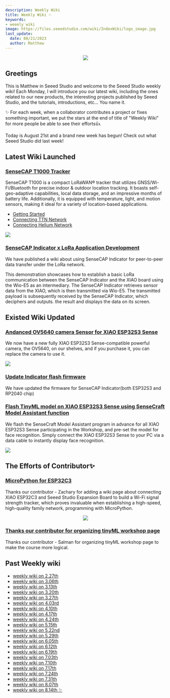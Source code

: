 ```yaml
---
description: Weekly Wiki
title: Weekly Wiki ✨
keywords:
- weeely wiki
image: https://files.seeedstudio.com/wiki/IndexWiki/logo_image.jpg
last_update:
  date: 08/21/2023
  author: Matthew
---
```


<div align="center"><img width={1000} src="https://files.seeedstudio.com/wiki/IndexWiki/logo.png" /></div>

## Greetings

This is Matthew in Seeed Studio and welcome to the Seeed Studio weekly wiki! Each Monday, I will introduce you our latest wiki, including the ones related to our new products, the interesting projects published by Seeed Studio, and the tutorials, introductions, etc... You name it.

✨ For each week, when a collaborator contributes a project or fixes something important, we put the stars at the end of title of "Weekly Wiki" for more people be able to see their efforts👍.

Today is August 21st and a brand new week has begun! Check out what Seeed Studio did last week!

## Latest Wiki Launched

### [SenseCAP T1000 Tracker](https://wiki.seeedstudio.com/SenseCAP_T1000_tracker/Introduction/)

SenseCAP T1000 is a compact LoRaWAN® tracker that utilizes GNSS/Wi-Fi/Bluetooth for precise indoor & outdoor location tracking. It boasts self-geo-adaptive capabilities, local data storage, and an impressive months of battery life. Additionally, it is equipped with temperature, light, and motion sensors, making it ideal for a variety of location-based applications.

- [Getting Started](https://wiki.seeedstudio.com/Get_Started_with_SenseCAP_T1000_tracker/)
- [Connecting TTN Network](https://wiki.seeedstudio.com/SenseCAP_T1000_tracker_TTN/)
- [Connecting Helium Network](https://wiki.seeedstudio.com/SenseCAP_T1000_tracker_Ubidots_Helium/)

<div style={{textAlign:'center'}}><img src="https://files.seeedstudio.com/wiki/SenseCAP/Tracker/tracker_1.png" style={{width:800, height:'auto'}}/></div>

### [SenseCAP Indicator x LoRa Application Development](https://wiki.seeedstudio.com/SenseCAP_Indicator_LoRa/)

We have published a wiki about using SenseCAP Indicator for peer-to-peer data transfer under the LoRa network.

This demonstration showcases how to establish a basic LoRa communication between the SenseCAP Indicator and the XIAO board using the Wio-E5 as an intermediary. The SenseCAP Indicator retrieves sensor data from the XIAO, which is then transmitted via Wio-E5. The transmitted payload is subsequently received by the SenseCAP Indicator, which deciphers and outputs. the result and displays the data on its screen.

## Existed Wiki Updated

### [Andanced OV5640 camera Sensor for XIAO ESP32S3 Sense](https://wiki.seeedstudio.com/xiao_esp32s3_camera_usage/#installation-of-expansion-boards-for-sense)

We now have a new fully XIAO ESP32S3 Sense-compatible powerful camera, the OV5640, on our shelves, and if you purchase it, you can replace the camera to use it.

<div style={{textAlign:'center'}}><img src="https://files.seeedstudio.com/wiki/SeeedStudio-XIAO-ESP32S3/img/ov5640.gif" style={{width:600, height:'auto'}}/></div>

### [Update Indicator flash firmware](https://wiki.seeedstudio.com/SenseCAP_Indicator_How_To_Flash_The_Default_Firmware/#for-esp32-s3)

We have updated the firmware for SenseCAP Indicator(both ESP32S3 and RP2040 chip)

### [Flash TinyML model on XIAO ESP32S3 Sense using SenseCraft Model Assistant function](https://wiki.seeedstudio.com/edgelab/#1-get-started-with-face-recognition)

We flash the SenseCraft Model Assistant program in advance for all XIAO ESP32S3 Sense participating in the Workshop, and pre-set the model for face recognition. Simply connect the XIAO ESP32S3 Sense to your PC via a data cable to instantly display face recognition.

<div style={{textAlign:'center'}}><img src="https://files.seeedstudio.com/wiki/tinyml-topic/8.png" style={{width:300, height:'auto'}}/></div>

## The Efforts of Contributor✨

### [MicroPython for ESP32C3](https://wiki.seeedstudio.com/XIAO_ESP32C3_MicroPython/)

Thanks our contributor - Zachary for adding a wiki page about connecting XIAO ESP32C3 and Seeed Studio Expansion Board to build a Wi-Fi signal strength tracker, which proves invaluable when establishing a high-speed, high-quality family network, programming with MicroPython.

<div align="center"><img width={600} src="https://files.seeedstudio.com/wiki/wiki-ranger/Contributions/C3-MicroPy/C3-MicroPython10.jpg" /></div>

### [Thanks our contributor for organizing tinyML workshop page](https://wiki.seeedstudio.com/tinyml_workshop_course_new/)

Thanks our contributor - Salman for organizing tinyML workshop page to make the course more logical.

## Past Weekly wiki

- [weekly wiki on 2.27th](/Seeed_Elderly/weekly_wiki/wiki227)
- [weekly wiki on 3.06th](/Seeed_Elderly/weekly_wiki/wiki306)
- [weekly wiki on 3.13th](/Seeed_Elderly/weekly_wiki/wiki313)
- [weekly wiki on 3.20th](/Seeed_Elderly/weekly_wiki/wiki320)
- [weekly wiki on 3.27th](/Seeed_Elderly/weekly_wiki/wiki327)
- [weekly wiki on 4.03rd](/Seeed_Elderly/weekly_wiki/wiki403)
- [weekly wiki on 4.10th](/Seeed_Elderly/weekly_wiki/wiki410)
- [weekly wiki on 4.17th](/Seeed_Elderly/weekly_wiki/wiki417)
- [weekly wiki on 4.24th](/Seeed_Elderly/weekly_wiki/wiki424)
- [weekly wiki on 5.15th](/Seeed_Elderly/weekly_wiki/wiki515)
- [weekly wiki on 5.22nd](/Seeed_Elderly/weekly_wiki/wiki522)
- [weekly wiki on 5.29th](/Seeed_Elderly/weekly_wiki/wiki529)
- [weekly wiki on 6.05th](/Seeed_Elderly/weekly_wiki/wiki605)
- [weekly wiki on 6.12th](/Seeed_Elderly/weekly_wiki/wiki612)
- [weekly wiki on 6.19th](/Seeed_Elderly/weekly_wiki/wiki619)
- [weekly wiki on 7.03th](/Seeed_Elderly/weekly_wiki/wiki703)
- [weekly wiki on 7.10th](/Seeed_Elderly/weekly_wiki/wiki710)
- [weekly wiki on 7.17th](/Seeed_Elderly/weekly_wiki/wiki717)
- [weekly wiki on 7.24th](/Seeed_Elderly/weekly_wiki/wiki724)
- [weekly wiki on 7.31th](/Seeed_Elderly/weekly_wiki/wiki731)
- [weekly wiki on 8.07th](/Seeed_Elderly/weekly_wiki/wiki807)
- [weekly wiki on 8.14th ✨](/Seeed_Elderly/weekly_wiki/wiki814)
